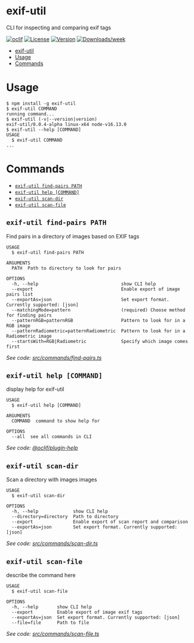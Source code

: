 # exif-util

CLI for inspecting and comparing exif tags

[![oclif](https://img.shields.io/badge/cli-oclif-brightgreen.svg)](https://oclif.io)
[![License](https://img.shields.io/npm/l/exif-util.svg)](https://npmjs.org/package/exif-util)
[![Version](https://img.shields.io/npm/v/exif-util.svg)](https://npmjs.org/package/exif-util)
[![Downloads/week](https://img.shields.io/npm/dw/exif-util.svg)](https://npmjs.org/package/exif-util)

<!-- toc -->
* [exif-util](#exif-util)
* [Usage](#usage)
* [Commands](#commands)
<!-- tocstop -->

# Usage

<!-- usage -->
```sh-session
$ npm install -g exif-util
$ exif-util COMMAND
running command...
$ exif-util (-v|--version|version)
exif-util/0.0.4-alpha linux-x64 node-v16.13.0
$ exif-util --help [COMMAND]
USAGE
  $ exif-util COMMAND
...
```
<!-- usagestop -->

# Commands

<!-- commands -->
* [`exif-util find-pairs PATH`](#exif-util-find-pairs-path)
* [`exif-util help [COMMAND]`](#exif-util-help-command)
* [`exif-util scan-dir`](#exif-util-scan-dir)
* [`exif-util scan-file`](#exif-util-scan-file)

## `exif-util find-pairs PATH`

Find pairs in a directory of images based on EXIF tags

```
USAGE
  $ exif-util find-pairs PATH

ARGUMENTS
  PATH  Path to directory to look for pairs

OPTIONS
  -h, --help                               show CLI help
  --export                                 Enable export of image pairs list
  --exportAs=json                          Set export format. Currently supported: [json]
  --matchingMode=pattern                   (required) Choose method for finding pairs
  --patternRGB=patternRGB                  Pattern to look for in a RGB image
  --patternRadiometric=patternRadiometric  Pattern to look for in a Radiometric image
  --startsWith=RGB|Radiometric             Specify which image comes first
```

_See code: [src/commands/find-pairs.ts](https://github.com/kbd-overlord/exif-util/blob/v0.0.4-alpha/src/commands/find-pairs.ts)_

## `exif-util help [COMMAND]`

display help for exif-util

```
USAGE
  $ exif-util help [COMMAND]

ARGUMENTS
  COMMAND  command to show help for

OPTIONS
  --all  see all commands in CLI
```

_See code: [@oclif/plugin-help](https://github.com/oclif/plugin-help/blob/v3.2.12/src/commands/help.ts)_

## `exif-util scan-dir`

Scan a directory with images images

```
USAGE
  $ exif-util scan-dir

OPTIONS
  -h, --help             show CLI help
  --directory=directory  Path to directory
  --export               Enable export of scan report and comparison
  --exportAs=json        Set export format. Currently supported: [json]
```

_See code: [src/commands/scan-dir.ts](https://github.com/kbd-overlord/exif-util/blob/v0.0.4-alpha/src/commands/scan-dir.ts)_

## `exif-util scan-file`

describe the command here

```
USAGE
  $ exif-util scan-file

OPTIONS
  -h, --help       show CLI help
  --export         Enable export of image exif tags
  --exportAs=json  Set export format. Currently supported: [json]
  --file=file      Path to file
```

_See code: [src/commands/scan-file.ts](https://github.com/kbd-overlord/exif-util/blob/v0.0.4-alpha/src/commands/scan-file.ts)_
<!-- commandsstop -->
